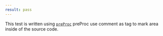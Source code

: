 ```yaml
---
result: pass
---
```


This test is written using [`preProc`](https://github.com/anseki/pre-proc) preProc use comment as tag to mark area inside of the source code.
